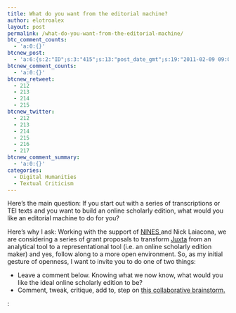 ```yaml
---
title: What do you want from the editorial machine?
author: elotroalex
layout: post
permalink: /what-do-you-want-from-the-editorial-machine/
btc_comment_counts:
  - 'a:0:{}'
btcnew_post:
  - 'a:6:{s:2:"ID";s:3:"415";s:13:"post_date_gmt";s:19:"2011-02-09 09:06:41";s:23:"initial_import_date_gmt";s:19:"2011-02-22 00:31:49";s:20:"last_import_date_gmt";s:19:"2011-03-01 08:18:21";s:4:"hits";s:1:"6";s:6:"misses";s:2:"49";}'
btcnew_comment_counts:
  - 'a:0:{}'
btcnew_retweet:
  - 212
  - 213
  - 214
  - 215
btcnew_twitter:
  - 212
  - 213
  - 214
  - 215
  - 216
  - 217
btcnew_comment_summary:
  - 'a:0:{}'
categories:
  - Digital Humanities
  - Textual Criticism
---
```

Here’s the main question: If you start out with a series of transcriptions or TEI texts and you want to build an online scholarly edition, what would you like an editorial machine to do for you?

Here’s why I ask: Working with the support of <a href="http://www.nines.org/" target="_blank">NINES </a> and Nick Laiacona, we are considering a series of grant proposals to transform <a href="http://www.juxtasoftware.org/" target="_blank">Juxta</a> from an analytical tool to a representational tool (i.e. an online scholarly edition maker) and yes, follow along to a more open environment. So, as my initial gesture of openness, I want to invite you to do one of two things:

  * Leave a comment below. Knowing what we now know, what would you like the ideal online scholarly edition to be?
  * Comment, tweak, critique, add to, step on <a href="https://docs0.google.com/document/d/1OExYAtyMFlOy7FlJlRcxHfxI6LqkzwzqseKMkp7o9jQ/edit?authkey=CLWyu-oP#" target="_blank">this collaborative brainstorm.</a>

: